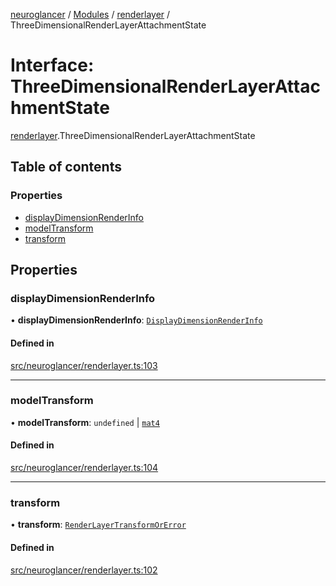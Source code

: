 [neuroglancer](../README.md) / [Modules](../modules.md) / [renderlayer](../modules/renderlayer.md) / ThreeDimensionalRenderLayerAttachmentState

# Interface: ThreeDimensionalRenderLayerAttachmentState

[renderlayer](../modules/renderlayer.md).ThreeDimensionalRenderLayerAttachmentState

## Table of contents

### Properties

- [displayDimensionRenderInfo](renderlayer.ThreeDimensionalRenderLayerAttachmentState.md#displaydimensionrenderinfo)
- [modelTransform](renderlayer.ThreeDimensionalRenderLayerAttachmentState.md#modeltransform)
- [transform](renderlayer.ThreeDimensionalRenderLayerAttachmentState.md#transform)

## Properties

### displayDimensionRenderInfo

• **displayDimensionRenderInfo**: [`DisplayDimensionRenderInfo`](navigation_state.DisplayDimensionRenderInfo.md)

#### Defined in

[src/neuroglancer/renderlayer.ts:103](https://github.com/ActiveBrainAtlas2/neuroglancer/blob/540617bc/src/neuroglancer/renderlayer.ts#L103)

___

### modelTransform

• **modelTransform**: `undefined` \| [`mat4`](../classes/axes_lines._internal_.mat4.md)

#### Defined in

[src/neuroglancer/renderlayer.ts:104](https://github.com/ActiveBrainAtlas2/neuroglancer/blob/540617bc/src/neuroglancer/renderlayer.ts#L104)

___

### transform

• **transform**: [`RenderLayerTransformOrError`](../modules/render_coordinate_transform.md#renderlayertransformorerror)

#### Defined in

[src/neuroglancer/renderlayer.ts:102](https://github.com/ActiveBrainAtlas2/neuroglancer/blob/540617bc/src/neuroglancer/renderlayer.ts#L102)
